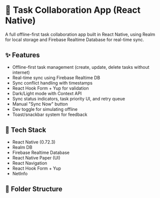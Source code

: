# 🧠 Task Collaboration App (React Native)

A full offline-first task collaboration app built in React Native, using Realm for local storage and Firebase Realtime Database for real-time sync.

## ✨ Features

- Offline-first task management (create, update, delete tasks without internet)
- Real-time sync using Firebase Realtime DB
- Sync conflict handling with timestamps
- React Hook Form + Yup for validation
- Dark/Light mode with Context API
- Sync status indicators, task priority UI, and retry queue
- Manual "Sync Now" button
- Dev toggle for simulating offline
- Toast/snackbar system for feedback

## 🔧 Tech Stack

- React Native (0.72.3)
- Realm DB
- Firebase Realtime Database
- React Native Paper (UI)
- React Navigation
- React Hook Form + Yup
- NetInfo

## 📂 Folder Structure

